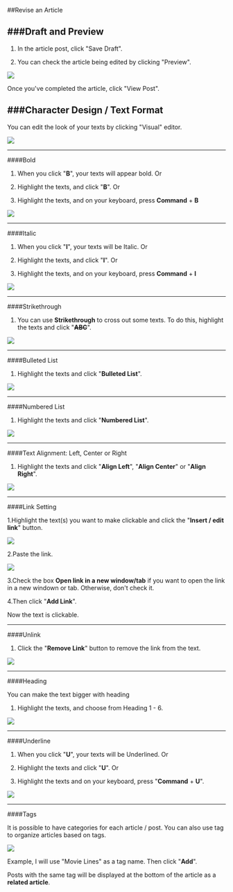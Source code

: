 ##Revise an Article

###Draft and Preview
---------------------
1. In the article post, click "Save Draft".

2. You can check the article being edited by clicking "Preview".

<img src="https://cloud.githubusercontent.com/assets/7699775/7000394/35cf208e-dc5c-11e4-836a-ab1d09a312ba.png">

Once you've completed the article, click "View Post". 


###Character Design / Text Format
---------------------------------
You can edit the look of your texts by clicking "Visual" editor. 

<img src="https://cloud.githubusercontent.com/assets/7699775/7000465/6767872e-dc5e-11e4-9d9d-5710d8dfe53d.png">

-------
####Bold

1. When you click "**B**", your texts will appear bold. Or

2. Highlight the texts, and click "**B**". Or

3. Highlight the texts, and on your keyboard, press **Command** + **B** 

<img src="https://cloud.githubusercontent.com/assets/7699775/7000522/2a69a9ea-dc60-11e4-85b3-fae212af069a.png">

----------
####Italic

1. When you click "**I**", your texts will be Italic. Or

2. Highlight the texts, and click "**I**". Or 

3. Highlight the texts, and on your keyboard, press **Command** + **I** 

<img src="https://cloud.githubusercontent.com/assets/7699775/7000520/fd9f55fe-dc5f-11e4-8677-79563a8a8fbf.png">

-----------------
####Strikethrough

1. You can use **Strikethrough** to cross out some texts. 
To do this, highlight the texts and click "~~**ABC**~~".

<img src="https://cloud.githubusercontent.com/assets/7699775/7000549/f25f62dc-dc60-11e4-82a0-d4796f323d46.png">

-----------------
####Bulleted List

1. Highlight the texts and click "**Bulleted List**". 

<img src="https://cloud.githubusercontent.com/assets/7699775/7000580/7aee3330-dc61-11e4-87b3-90378ef00393.png">

-----------------
####Numbered List

1. Highlight the texts and click "**Numbered List**".

<img src="https://cloud.githubusercontent.com/assets/7699775/7000585/c4f0669c-dc61-11e4-948f-7e8304bd5578.png">

----------------------------------------- 
####Text Alignment: Left, Center or Right

1. Highlight the texts and click "**Align Left**", "**Align Center**" or "**Align Right**". 

<img src="https://cloud.githubusercontent.com/assets/7699775/7000601/68c3aaea-dc62-11e4-8df8-9aefb0d1940b.png">

---------
####Link Setting

1.Highlight the text(s) you want to make clickable and click the "**Insert / edit link**" button. 

<img src="https://cloud.githubusercontent.com/assets/7699775/7000702/b1830700-dc65-11e4-8e3e-26716e6d2897.png">

2.Paste the link. 

<img src="https://cloud.githubusercontent.com/assets/7699775/7000712/ed674920-dc65-11e4-8a7f-82911eead8e1.png"> 

3.Check the box **Open link in a new window/tab** if you want to open the link in a new windown or tab. Otherwise, don't check it. 

4.Then click "**Add Link**".

Now the text is clickable. 

---------
####Unlink

1. Click the "**Remove Link**" button to remove the link from the text.

<img src="https://cloud.githubusercontent.com/assets/7699775/7000744/9d4e6a9e-dc66-11e4-85db-788c533119b9.png">

----------
####Heading

You can make the text bigger with heading

1. Highlight the texts, and choose from Heading 1 - 6. 

<img src="https://cloud.githubusercontent.com/assets/7699775/7001204/01c5b42a-dc6f-11e4-98de-de285583cf37.png">

-------------
####Underline

1. When you click "**U**", your texts will be Underlined. Or

2. Highlight the texts and click "**U**". Or

3. Highlight the texts and on your keyboard, press "**Command** + **U**". 

<img src="https://cloud.githubusercontent.com/assets/7699775/7001230/87e21044-dc6f-11e4-9588-3d7d5eda33e4.png">

--------
####Tags

It is possible to have categories for each article / post. You can also use tag to organize articles based on tags. 

<img src="https://cloud.githubusercontent.com/assets/7699775/7001292/f6eb6b24-dc70-11e4-9b9f-739257a250f1.png">

Example, I will use "Movie Lines" as a tag name. Then click "**Add**".

Posts with the same tag will be displayed at the bottom of the article as a **related article**.
